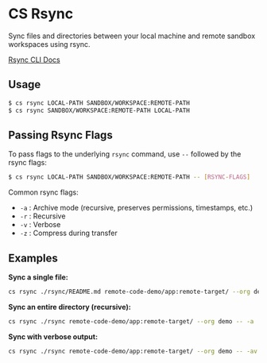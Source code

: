 # CS Rsync

Sync files and directories between your local machine and remote sandbox workspaces using rsync.

[Rsync CLI Docs](https://docs.sandboxes.cloud/docs/command-line-tool#/rsync)

## Usage

```bash
$ cs rsync LOCAL-PATH SANDBOX/WORKSPACE:REMOTE-PATH
$ cs rsync SANDBOX/WORKSPACE:REMOTE-PATH LOCAL-PATH
```

## Passing Rsync Flags

To pass flags to the underlying `rsync` command, use `--` followed by the rsync flags:

```bash
$ cs rsync LOCAL-PATH SANDBOX/WORKSPACE:REMOTE-PATH -- [RSYNC-FLAGS]
```

Common rsync flags:
- `-a` : Archive mode (recursive, preserves permissions, timestamps, etc.)
- `-r` : Recursive
- `-v` : Verbose
- `-z` : Compress during transfer

## Examples

**Sync a single file:**
```bash
cs rsync ./rsync/README.md remote-code-demo/app:remote-target/ --org demo
```

**Sync an entire directory (recursive):**
```bash
cs rsync ./rsync remote-code-demo/app:remote-target/ --org demo -- -a
```

**Sync with verbose output:**
```bash
cs rsync ./rsync remote-code-demo/app:remote-target/ --org demo -- -av
```

